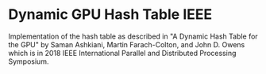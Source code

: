 # Dynamic GPU Hash Table IEEE

Implementation of the hash table as described in "A Dynamic Hash Table for the GPU" by Saman Ashkiani, Martin Farach-Colton, and John D. Owens which is in 2018 IEEE International Parallel and Distributed Processing Symposium.
